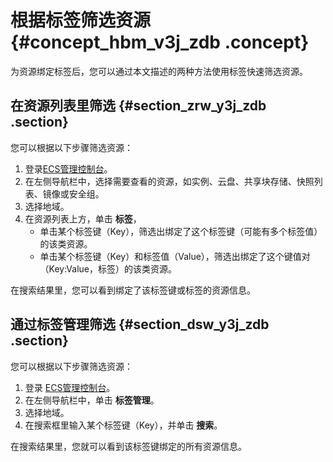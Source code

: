 # 根据标签筛选资源 {#concept_hbm_v3j_zdb .concept}

为资源绑定标签后，您可以通过本文描述的两种方法使用标签快速筛选资源。

## 在资源列表里筛选 {#section_zrw_y3j_zdb .section}

您可以根据以下步骤筛选资源：

1.  登录[ECS管理控制台](https://ecs.console.aliyun.com/)。
2.  在左侧导航栏中，选择需要查看的资源，如实例、云盘、共享块存储、快照列表、镜像或安全组。
3.  选择地域。
4.  在资源列表上方，单击 **标签**，
    -   单击某个标签键（Key），筛选出绑定了这个标签键（可能有多个标签值）的该类资源。
    -   单击某个标签键（Key）和标签值（Value），筛选出绑定了这个键值对（Key:Value，标签）的该类资源。

在搜索结果里，您可以看到绑定了该标签键或标签的资源信息。

## 通过标签管理筛选 {#section_dsw_y3j_zdb .section}

您可以根据以下步骤筛选资源：

1.  登录 [ECS管理控制台](https://ecs.console.aliyun.com/?spm=a2c4g.11186623.2.9.FNEORG#/home)。
2.  在左侧导航栏中，单击 **标签管理**。
3.  选择地域。
4.  在搜索框里输入某个标签键（Key），并单击 **搜索**。

在搜索结果里，您就可以看到该标签键绑定的所有资源信息。

